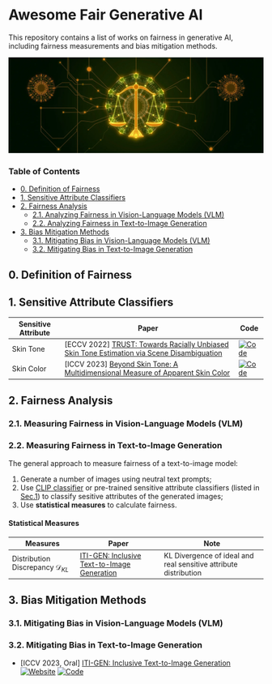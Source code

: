 # Awesome Fair Generative AI
This repository contains a list of works on fairness in generative AI, including fairness measurements and bias mitigation methods.

![overall_structure](./figures/image.webp)

### Table of Contents
- [0. Definition of Fairness](#0.)
- [1. Sensitive Attribute Classifiers](#1.)
- [2. Fairness Analysis](#2.)
  - [2.1. Analyzing Fairness in Vision-Language Models (VLM)](#2.1.)
  - [2.2. Analyzing Fairness in Text-to-Image Generation](#2.2.)
- [3. Bias Mitigation Methods](#3.)
  - [3.1. Mitigating Bias in Vision-Language Models (VLM)](#3.1.)
  - [3.2. Mitigating Bias in Text-to-Image Generation](#3.2.)

<a name="0."></a>
## 0. Definition of Fairness


<a name="1."></a>
## 1. Sensitive Attribute Classifiers

| Sensitive Attribute | Paper | Code |
| -------- |  -------- |  ------- |
| Skin Tone | [ECCV 2022] [TRUST: Towards Racially Unbiased Skin Tone Estimation via Scene Disambiguation](https://arxiv.org/abs/2205.03962) | [![Code](https://img.shields.io/github/stars/HavenFeng/TRUST.svg?style=social&label=Official)](https://github.com/HavenFeng/TRUST) | 
| Skin Color | [ICCV 2023] [Beyond Skin Tone: A Multidimensional Measure of Apparent Skin Color](https://arxiv.org/abs/2309.05148) | [![Code](https://img.shields.io/github/stars/SonyResearch/apparent_skincolor.svg?style=social&label=Official)](https://github.com/SonyResearch/apparent_skincolor) |


<a name="2."></a>
## 2. Fairness Analysis

<a name="2.1."></a>
### 2.1. Measuring Fairness in Vision-Language Models (VLM)

<a name="2.2."></a>
### 2.2. Measuring Fairness in Text-to-Image Generation

The general approach to measure fairness of a text-to-image model: 
1. Generate a number of images using neutral text prompts;
2. Use [CLIP classifier](https://github.com/openai/CLIP) or pre-trained sensitive attribute classifiers (listed in [Sec.1](#1.)) to classify sesitive attributes of the generated images;
3. Use **statistical measures** to calculate fairness.

#### Statistical Measures

| Measures | Paper | Note |
| -------- |  -------- |  ------- |
| Distribution Discrepancy $\mathcal{D}_{KL}$ | [ITI-GEN: Inclusive Text-to-Image Generation](https://openaccess.thecvf.com/content/ICCV2023/html/Zhang_ITI-GEN_Inclusive_Text-to-Image_Generation_ICCV_2023_paper.html) | KL Divergence of ideal and real sensitive attribute distribution |


<a name="3."></a>
## 3. Bias Mitigation Methods

<a name="3.1."></a>
### 3.1. Mitigating Bias in Vision-Language Models (VLM)

<a name="3.2."></a>
### 3.2. Mitigating Bias in Text-to-Image Generation

+ [ICCV 2023, Oral] [ITI-GEN: Inclusive Text-to-Image Generation](https://openaccess.thecvf.com/content/ICCV2023/html/Zhang_ITI-GEN_Inclusive_Text-to-Image_Generation_ICCV_2023_paper.html) [![Website](https://img.shields.io/badge/Website-9cf)](https://czhang0528.github.io/iti-gen) [![Code](https://img.shields.io/github/stars/humansensinglab/ITI-GEN.svg?style=social&label=Official)](https://github.com/humansensinglab/ITI-GEN)


